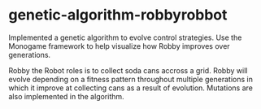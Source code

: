 # genetic-algorithm-robbyrobbot
Implemented a genetic algorithm to evolve control strategies. Use the Monogame framework to help visualize how Robby improves over generations.

Robby the Robot roles is to collect soda cans accross a grid. Robby will evolve depending on a fitness pattern throughout multiple generations in which it improve at collecting cans as a result of evolution. Mutations are also implemented in the algorithm.
